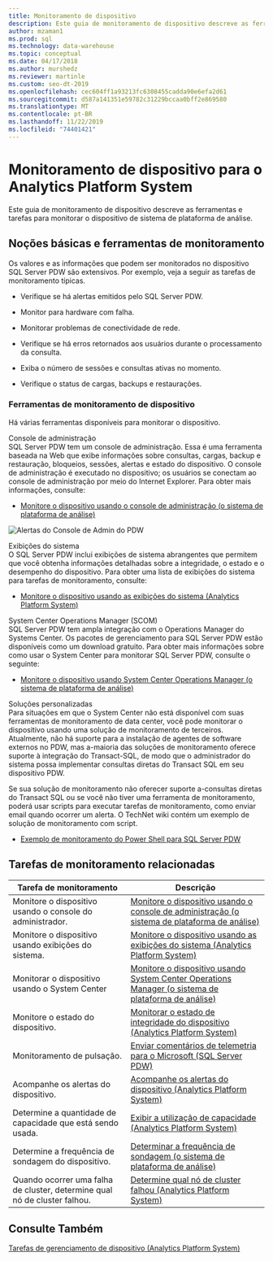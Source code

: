 ```yaml
---
title: Monitoramento de dispositivo
description: Este guia de monitoramento de dispositivo descreve as ferramentas e tarefas para monitorar o dispositivo de sistema de plataforma de análise.
author: mzaman1
ms.prod: sql
ms.technology: data-warehouse
ms.topic: conceptual
ms.date: 04/17/2018
ms.author: murshedz
ms.reviewer: martinle
ms.custom: seo-dt-2019
ms.openlocfilehash: cec604ff1a93213fc6308455cadda90e6efa2d61
ms.sourcegitcommit: d587a141351e59782c31229bccaa0bff2e869580
ms.translationtype: MT
ms.contentlocale: pt-BR
ms.lasthandoff: 11/22/2019
ms.locfileid: "74401421"
---
```

# <a name="appliance-monitoring-for-analytics-platform-system"></a>Monitoramento de dispositivo para o Analytics Platform System
Este guia de monitoramento de dispositivo descreve as ferramentas e tarefas para monitorar o dispositivo de sistema de plataforma de análise.  
  
## <a name="Basics"></a>Noções básicas e ferramentas de monitoramento  
Os valores e as informações que podem ser monitorados no dispositivo SQL Server PDW são extensivos. Por exemplo, veja a seguir as tarefas de monitoramento típicas.  
  
-   Verifique se há alertas emitidos pelo SQL Server PDW.  
  
-   Monitor para hardware com falha.  
  
-   Monitorar problemas de conectividade de rede.  
  
-   Verifique se há erros retornados aos usuários durante o processamento da consulta.  
  
-   Exiba o número de sessões e consultas ativas no momento.  
  
-   Verifique o status de cargas, backups e restaurações.  
  
### <a name="appliance-monitoring-tools"></a>Ferramentas de monitoramento de dispositivo  
Há várias ferramentas disponíveis para monitorar o dispositivo.  
  
Console de administração  
SQL Server PDW tem um console de administração. Essa é uma ferramenta baseada na Web que exibe informações sobre consultas, cargas, backup e restauração, bloqueios, sessões, alertas e estado do dispositivo. O console de administração é executado no dispositivo; os usuários se conectam ao console de administração por meio do Internet Explorer. Para obter mais informações, consulte:  
  
-   [Monitore o dispositivo usando o console de administração &#40;o sistema de plataforma de análise&#41;](monitor-the-appliance-by-using-the-admin-console.md)  
  
![Alertas do Console de Admin do PDW](./media/appliance-monitoring/SQL_Server_PDW_AdminConsol_Queries.png "SQL_Server_PDW_AdminConsol_Queries")  
  
Exibições do sistema  
O SQL Server PDW inclui exibições de sistema abrangentes que permitem que você obtenha informações detalhadas sobre a integridade, o estado e o desempenho do dispositivo. Para obter uma lista de exibições do sistema para tarefas de monitoramento, consulte:  
  
-   [Monitore o dispositivo usando as exibições do sistema &#40;Analytics Platform System&#41;](monitor-the-appliance-by-using-system-views.md)  
  
System Center Operations Manager (SCOM)  
SQL Server PDW tem ampla integração com o Operations Manager do Systems Center. Os pacotes de gerenciamento para SQL Server PDW estão disponíveis como um download gratuito. Para obter mais informações sobre como usar o System Center para monitorar SQL Server PDW, consulte o seguinte:  
  
-   [Monitore o dispositivo usando System Center Operations Manager &#40;o sistema de plataforma de análise&#41;](monitor-the-appliance-by-using-system-center-operations-manager.md)  
  
Soluções personalizadas  
Para situações em que o System Center não está disponível com suas ferramentas de monitoramento de data center, você pode monitorar o dispositivo usando uma solução de monitoramento de terceiros. Atualmente, não há suporte para a instalação de agentes de software externos no PDW, mas a\-maioria das soluções de monitoramento oferece suporte à integração do Transact\-SQL, de modo que o administrador do sistema possa implementar consultas diretas do Transact SQL em seu dispositivo PDW.  
  
Se sua solução de monitoramento não oferecer suporte a\-consultas diretas do Transact SQL ou se você não tiver uma ferramenta de monitoramento, poderá usar scripts para executar tarefas de monitoramento, como enviar email quando ocorrer um alerta.  O TechNet wiki contém um exemplo de solução de monitoramento com script.  
  
-   [Exemplo de monitoramento do Power Shell para SQL Server PDW](https://go.microsoft.com/fwlink/?LinkId=248020)  
   
## <a name="Tasks"></a>Tarefas de monitoramento relacionadas  
  
|Tarefa de monitoramento|Descrição|  
|-------------------|---------------|  
|Monitore o dispositivo usando o console do administrador.|[Monitore o dispositivo usando o console de administração &#40;o sistema de plataforma de análise&#41;](monitor-the-appliance-by-using-the-admin-console.md)|  
|Monitore o dispositivo usando exibições do sistema.|[Monitore o dispositivo usando as exibições do sistema &#40;Analytics Platform System&#41;](monitor-the-appliance-by-using-system-views.md)|  
|Monitorar o dispositivo usando o System Center|[Monitore o dispositivo usando System Center Operations Manager &#40;o sistema de plataforma de análise&#41;](monitor-the-appliance-by-using-system-center-operations-manager.md)|  
|Monitore o estado do dispositivo.|[Monitorar o estado de integridade do dispositivo &#40;Analytics Platform System&#41;](monitor-appliance-health-state.md)|  
|Monitoramento de pulsação.|[Enviar comentários de telemetria para o Microsoft &#40;SQL Server PDW&#41;](send-telemetry-feedback-to-microsoft-sql-server-pdw.md)|  
|Acompanhe os alertas do dispositivo.|[Acompanhe os alertas do dispositivo &#40;Analytics Platform System&#41;](track-appliance-alerts.md)|  
|Determine a quantidade de capacidade que está sendo usada.|[Exibir a utilização de capacidade &#40;Analytics Platform System&#41;](view-capacity-utilization.md)|  
|Determine a frequência de sondagem do dispositivo.|[Determinar a frequência de sondagem &#40;o sistema de plataforma de análise&#41;](determine-polling-frequency.md)|  
|Quando ocorrer uma falha de cluster, determine qual nó de cluster falhou.|[Determine qual nó de cluster falhou &#40;Analytics Platform System&#41;](determine-which-cluster-node-failed.md)|  


<!-- MISSING LINKS |Monitor loads.|[Monitor Loads &#40;SQL Server PDW&#41;](../sqlpdw/monitor-loads-sql-server-pdw.md)|  -->  
<!-- MISSING LINKS |Monitor backups and restores.|[Monitor Backups and Restores &#40;SQL Server PDW&#41;](../sqlpdw/monitor-backups-and-restores-sql-server-pdw.md)|  -->  
<!-- MISSING LINKS |Monitor the active queries.|[Monitoring Active Queries &#40;SQL Server PDW&#41;](../sqlpdw/monitoring-active-queries-sql-server-pdw.md)|  -->  
  
## <a name="see-also"></a>Consulte Também  
<!-- MISSING LINKS [Common Metadata Query Examples &#40;SQL Server PDW&#41;](../sqlpdw/common-metadata-query-examples-sql-server-pdw.md)  -->  
[Tarefas de gerenciamento de dispositivo &#40;Analytics Platform System&#41;](appliance-management-tasks.md)  
  
